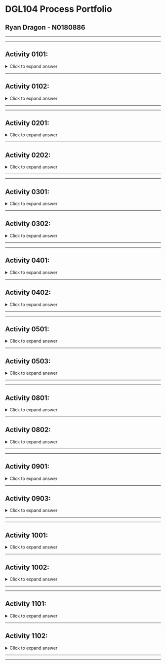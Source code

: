 # **DGL104 Process Portfolio**
## Ryan Dragon - N0180886
---
---
## **Activity 0101:**

<details>
<summary>Click to expand answer</summary>

During the first semester of my Web and Mobile Application Development Diploma program, I struggled to work out what loops to use in specific situations. After learning and experiencing multiple coding languages, I learned the difference between loops such as for, for-in, while, etc. Once I started to become more comfortable with the code, I was able to confidently browse W3Schools and past assignments if I ever had issues come up again. With this deeper understanding I was able to effectively find solutions to a wide array of issues I have encountered over the last year and a half.

</details>

---

## **Activity 0102:**

<details>
<summary>Click to expand answer</summary>

<details>
<summary>Example Code</summary>

```javascript
"use strict";

// Canvas references
const canvas = document.querySelector("canvas");
const ctx = canvas.getContext("2d");

// UI references
const restartButton = document.querySelector("#restart");
const undoButton = document.querySelector("#undo");
const colorSelectButtons = document.querySelectorAll(".color-select");

// Constants
const CELL_COLORS = {
    red: [255, 0, 0],
    blue: [0, 0, 255],
    white: [255, 255, 255],
};
const CELLS_PER_AXIS = 3;
const CELL_WIDTH = canvas.width / CELLS_PER_AXIS;
const CELL_HEIGHT = canvas.height / CELLS_PER_AXIS;

// Game objects
let replacementColor = CELL_COLORS.red;
let grids;

// Game Logic

function startGame(startingGrid = []) {
    if (startingGrid.length === 0) {
        startingGrid = initializeGrid();
    }
    initializeHistory(startingGrid);
    updateBoard();
    undoButton.disabled = true;
}

function initializeGrid() {
    const newGrid = [];
    for (let i = 0; i < CELLS_PER_AXIS * CELLS_PER_AXIS; i++) {
        newGrid.push(CELL_COLORS.white);
    }
    return newGrid;
}

function initializeHistory(startingGrid) {
    grids = [];
    grids.push(startingGrid);
}

function rollBackHistory() {
    if (grids.length > 0) {
        grids = grids.slice(0, grids.length - 1);
    }
    if (grids.length == 1) {
        undoButton.disabled = true;
    }
}

function renderCells(grid) {
    for (let i = 0; i < grid.length; i++) {
        ctx.fillStyle = `rgb(${grid[i][0]}, ${grid[i][1]}, ${grid[i][2]})`;
        ctx.fillRect(
            (i % CELLS_PER_AXIS) * CELL_WIDTH,
            Math.floor(i / CELLS_PER_AXIS) * CELL_HEIGHT,
            CELL_WIDTH,
            CELL_HEIGHT
        );
    }
}

function updateGridAt(mousePositionX, mousePositionY) {
    const gridCoordinates = convertCartesiansToGrid(
        mousePositionX,
        mousePositionY
    );
    const newGrid = grids[grids.length - 1].slice();
    squareFill(
        newGrid,
        gridCoordinates,
        newGrid[gridCoordinates.row * CELLS_PER_AXIS + gridCoordinates.column]
    );
    grids.push(newGrid);
    undoButton.disabled = false;
}

function squareFill(grid, gridCoordinate, colorToChange) {
    if (arraysAreEqual(colorToChange, replacementColor)) {
        return;
    } else {
        grid[
            gridCoordinate.row * CELLS_PER_AXIS + gridCoordinate.column
        ] = replacementColor;
    }
    return;
}

function renderLines() {
    ctx.beginPath();
    ctx.moveTo(200, 0);
    ctx.lineTo(200, 600);
    ctx.lineWidth = 5;
    ctx.stroke();
    ctx.beginPath();
    ctx.moveTo(400, 0);
    ctx.lineTo(400, 600);
    ctx.lineWidth = 5;
    ctx.stroke();
    ctx.beginPath();
    ctx.moveTo(0, 200);
    ctx.lineTo(600, 200);
    ctx.lineWidth = 5;
    ctx.stroke();
    ctx.beginPath();
    ctx.moveTo(0, 400);
    ctx.lineTo(600, 400);
    ctx.lineWidth = 5;
    ctx.stroke();
}

function restart() {
    startGame(grids[0]);
}

function updateBoard() {
    renderCells(grids[grids.length - 1]);
    renderLines();
}

// Event Listeners

canvas.addEventListener("mousedown", gridClickHandler);
function gridClickHandler(event) {
    updateGridAt(event.offsetX, event.offsetY);
    updateBoard();
}

restartButton.addEventListener("mousedown", restartClickHandler);
function restartClickHandler() {
    restart();
}

undoButton.addEventListener("mousedown", undoLastMove);
function undoLastMove() {
    rollBackHistory();
    updateBoard();
}

colorSelectButtons.forEach((button) => {
    button.addEventListener(
        "mousedown",
        () => (replacementColor = CELL_COLORS[button.name])
    );
});

// Helper Functions

// To convert canvas coordinates to grid coordinates
function convertCartesiansToGrid(xPos, yPos) {
    return {
        column: Math.floor(xPos / CELL_WIDTH),
        row: Math.floor(yPos / CELL_HEIGHT),
    };
}

// To compare two arrays
function arraysAreEqual(arr1, arr2) {
    if (arr1.length != arr2.length) {
        return false;
    } else {
        for (let i = 0; i < arr1.length; i++) {
            if (arr1[i] != arr2[i]) {
                return false;
            }
        }
        return true;
    }
}

//Start game
startGame();
```
</details>


### **3 Areas of Improvement:**
1. Comments aren't completely sufficient throughout the code. While there were comments, it would have been much more beneficial to explain each section of the code to further explain how it all works together.</br></br>
2. Loops located in rollBackHistory should be reformatted to a single if-esle loop, rather than two seperate if statements, this would be a much cleaner control flow.</br></br>
3. Indentation used to clean up some of the Functions/Arrays have irregular indentation. Many CONST elements and nested loops were not indented correctly, and correct indentation is absolutely essential when writing code.

</details>


---
---

## **Activity 0201:**
<details>
<summary>Click to expand answer</summary>

## **App Chosen:** *TikTok*
> The values inherent to TikTok helped me identify the target user base as those who are "Generation Z". Younger individuals have a high attachment to social media, and being able to post and share content with others has always been a great way to captivate a young audience. By entertaining, educating (in some ways), it earns people money, it informs, and it also serves as a distraction and is a way to pass time. All of those values make TikTok much more attractive.

</details>

---

## **Activity 0202:**
<details>
<summary>Click to expand answer</summary>

<details>
<summary>Example Code</summary>

```javascript
"use strict";

// Canvas references
const canvas = document.querySelector("canvas");
const ctx = canvas.getContext("2d");

// UI references
const restartButton = document.querySelector("#restart");
const undoButton = document.querySelector("#undo");
const colorSelectButtons = document.querySelectorAll(".color-select");

// Constants
const CELL_COLORS = {
    red: [255, 0, 0],
    blue: [0, 0, 255],
    white: [255, 255, 255],
};
const CELLS_PER_AXIS = 3;
const CELL_WIDTH = canvas.width / CELLS_PER_AXIS;
const CELL_HEIGHT = canvas.height / CELLS_PER_AXIS;

// Game objects
let replacementColor = CELL_COLORS.red;
let grids;

// Game Logic

function startGame(startingGrid = []) {
    if (startingGrid.length === 0) {
        startingGrid = initializeGrid();
    }
    initializeHistory(startingGrid);
    updateBoard();
    undoButton.disabled = true;
}

function initializeGrid() {
    const newGrid = [];
    for (let i = 0; i < CELLS_PER_AXIS * CELLS_PER_AXIS; i++) {
        newGrid.push(CELL_COLORS.white);
    }
    return newGrid;
}

function initializeHistory(startingGrid) {
    grids = [];
    grids.push(startingGrid);
}

function rollBackHistory() {
    if (grids.length > 0) {
        grids = grids.slice(0, grids.length - 1);
    }
    if (grids.length == 1) {
        undoButton.disabled = true;
    }
}

function renderCells(grid) {
    for (let i = 0; i < grid.length; i++) {
        ctx.fillStyle = `rgb(${grid[i][0]}, ${grid[i][1]}, ${grid[i][2]})`;
        ctx.fillRect(
            (i % CELLS_PER_AXIS) * CELL_WIDTH,
            Math.floor(i / CELLS_PER_AXIS) * CELL_HEIGHT,
            CELL_WIDTH,
            CELL_HEIGHT
        );
    }
}

function updateGridAt(mousePositionX, mousePositionY) {
    const gridCoordinates = convertCartesiansToGrid(
        mousePositionX,
        mousePositionY
    );
    const newGrid = grids[grids.length - 1].slice();
    squareFill(
        newGrid,
        gridCoordinates,
        newGrid[gridCoordinates.row * CELLS_PER_AXIS + gridCoordinates.column]
    );
    grids.push(newGrid);
    undoButton.disabled = false;
}

function squareFill(grid, gridCoordinate, colorToChange) {
    if (arraysAreEqual(colorToChange, replacementColor)) {
        return;
    } else {
        grid[
            gridCoordinate.row * CELLS_PER_AXIS + gridCoordinate.column
        ] = replacementColor;
    }
    return;
}

function renderLines() {
    ctx.beginPath();
    ctx.moveTo(200, 0);
    ctx.lineTo(200, 600);
    ctx.lineWidth = 5;
    ctx.stroke();
    ctx.beginPath();
    ctx.moveTo(400, 0);
    ctx.lineTo(400, 600);
    ctx.lineWidth = 5;
    ctx.stroke();
    ctx.beginPath();
    ctx.moveTo(0, 200);
    ctx.lineTo(600, 200);
    ctx.lineWidth = 5;
    ctx.stroke();
    ctx.beginPath();
    ctx.moveTo(0, 400);
    ctx.lineTo(600, 400);
    ctx.lineWidth = 5;
    ctx.stroke();
}

function restart() {
    startGame(grids[0]);
}

function updateBoard() {
    renderCells(grids[grids.length - 1]);
    renderLines();
}

// Event Listeners

canvas.addEventListener("mousedown", gridClickHandler);
function gridClickHandler(event) {
    updateGridAt(event.offsetX, event.offsetY);
    updateBoard();
}

restartButton.addEventListener("mousedown", restartClickHandler);
function restartClickHandler() {
    restart();
}

undoButton.addEventListener("mousedown", undoLastMove);
function undoLastMove() {
    rollBackHistory();
    updateBoard();
}

colorSelectButtons.forEach((button) => {
    button.addEventListener(
        "mousedown",
        () => (replacementColor = CELL_COLORS[button.name])
    );
});

// Helper Functions

// To convert canvas coordinates to grid coordinates
function convertCartesiansToGrid(xPos, yPos) {
    return {
        column: Math.floor(xPos / CELL_WIDTH),
        row: Math.floor(yPos / CELL_HEIGHT),
    };
}

// To compare two arrays
function arraysAreEqual(arr1, arr2) {
    if (arr1.length != arr2.length) {
        return false;
    } else {
        for (let i = 0; i < arr1.length; i++) {
            if (arr1[i] != arr2[i]) {
                return false;
            }
        }
        return true;
    }
}

//Start game
startGame();
```
</details>

> Some identifiers I would have changed would be the variable names used for the buttons. (restartButton, undoButton, colorSelectButtons). Rather than using camelCase for these, it would make more sense to me to start the variable name with "button_" followed by their specific use. This would make it easier to point to the button inside of a function by typing "button_" and seeing all the options I have created. camelCase is nice, but having the variable names saved as camelCase will not allow me to see if the value is a variable or a constant.

</details>

---
---

## **Activity 0301:**
<details>
<summary>Click to expand answer</summary>

## **App Chosen:** *Instagram*
### \**I do not have access to an android device, so I've opted to using the progressive web version vs. the iOS version.*\*

| Web Version  | iOS Version |
| --- | --- |
|![Web Version](https://github.com/n0180886/Process-Portfolio/blob/main/images/webApp.PNG?raw=true)|![iOS Version](https://github.com/n0180886/Process-Portfolio/blob/main/images/iOS.PNG?raw=true)|

## Differences:
- iOS utilizes space on the screen.
- webApp does not utilize dark mode through phone settings. I believe 
- webApp includes app name in header
- no need to have app downloaded and updates on webApp, latest updates will automatically be loaded when page loads.
- pages and content loaded much faster on native app.

</details>

---

## **Activity 0302:**
<details>
<summary>Click to expand answer</summary>

## **Developer Document chosen:** [Apple Developer Technologies](https://developer.apple.com/documentation/technologies)

> The section I decided to look at is the [Apple Pay on the Web](https://developer.apple.com/documentation/apple_pay_on_the_web) section. It was laid out very clearly, with lots of whitespace and it make each step of the process obvious to the reader. It provided insight into each aspect of implementing apple pay using a javascript-based API. Throughout the documentation, there are countless threads of information to thoroughly introduce you to different API's, concepts, and their functionality.

</details>

---
---

## **Activity 0401:**
<details>
<summary>Click to expand answer</summary>

## **Pattern Chosen:** [Bond Personal Security](https://pttrns.com/applications/763#8950)

> I believe this pattern is effective not only for its use of intelligence and also one-handed use. The most important functions on screen are in an easy to access part of the screen making it much easier for the user to manage and navigate.


</details>

---

## **Activity 0402:**
<details>
<summary>Click to expand answer</summary>

## **Pseudo Class Chosen:** *Split2*

### **Why?**

> because split1 relies on opening a file for reading, while split2 uses a given line. A main benefit of coding orthgonol is to produce code that promotes reuse. Using a given line vs. a file would be much easier to use in the future, and can be easilly reconfigurable and reengineered.

</details>

---
---

## **Activity 0501:**
<details>
<summary>Click to expand answer</summary>

**MVC:**
> Model, View, and Controller.
> - Model acts as a model for the data within the app.
> - View deals with what can be seen in the UI by a user.
> - Controller controls the interaction between the Model and the View. The view and the model have no direct connection to eachother, but they both connect to the controller.

**MVP:**
> Very similar to the MVC architecture, but the controller is replaced with the presenter. The presenter is responsible for changing the view, as the view very rarely calls on the presenter. 

**MVVM:**
> The MVVM (Model, View, View-Model) architecture is where data binding really holds strong. Data Binding is when UI components located in thje layout/view are binded to data sources within the model of the app. For example, if a slider present on the page is changed, not only would the model be updated, but if the data was displayed as a text on the view, that value would update as well.

</details>

---

## **Activity 0503:**
<details>
<summary>Click to expand answer</summary>

| Kata #1 | Kata #2 |
| --- | --- |
|![Kata #1](https://github.com/n0180886/Process-Portfolio/blob/main/images/Kata_1.JPG?raw=true)|![Kata #2](https://github.com/n0180886/Process-Portfolio/blob/main/images/Kata_1.JPG?raw=true)|

</details>

---
---

## **Activity 0801:**
<details>
<summary>Click to expand answer</summary>

> MVI is a uni-diurectional flow, example: View -> ViewModel -> Model -> View...

> MVI is Different than MVC as MVC has a high level of coupling between it's components, while MVI does not.

> All in all, each architechture has it's benefits. MVI would be best for scalability, MVC would be good for smaller projects as it requires less code, MVP would be much more reusable and easier to test, and MVVM is similar to MVP but without the coupling between the ViewModel and the View.

</details>

---

## **Activity 0802:**
<details>
<summary>Click to expand answer</summary>

## **App Chosen:** *Snapchat*
- The resources critical to the functionality of the Snapchat app in my opinion would be primarily disk space, while still requiring ample power, processing and sensor usage. 

- The sensors on the phone would be used to determine speed, height, temperature etc that are available to be shown on different 'filters' offered inside the app. 

- The app also keeps a local copy of all 'stories' and snapchats(when told) on the app, this can accumulate very fast meaning you would need ample storage.

</details>

---
---

## **Activity 0901:**
<details>
<summary>Click to expand answer</summary>

## **Apps Chosen:** *8Ball Pool* & *Domino's*
---
### **8Ball Pool:**
<p>
Use of notifications:
</p>

- Notifies user to use 'Loot Crate' system in the app, only after app is closed.
- Notifies user of friends active on game, again only after app is closed.
- Passage of time during loading screen shows the user a loading percentage, and a button that offers to play offline in the event that loading online data fails.

<p>
Offline Usage:
</p>

- Gives player two options: 1, play the game with a friend on the same device by passing the phone back and forth. 2, 

---

### **Domino's:**
<p>
Use of notifications:
</p>

- Passage of time is shown in the loading screen with a small loading icon, no show of percentage or time loading.
- Notifications are sent when new deals are presented, usually as a CTA to drive sales.
- Notifications are also sent when pizza order status has been updated.

<p>
Offline Usage:
</p>

- App is unable to be used offline.

</details>

---

## **Activity 0903:**
<details>
<summary>Click to expand answer</summary>

### **Which of the 4 steps have I used before?**
<p>I have used all of the steps before. Studying the data, hypothesizing, experimenting, and repeating those 3 steps.</p>

### **Is there one step that you feel you've done particularly well?**
> I believe I am strongest with experimenting. When something doesn't work as I intended, I tend to try multiple different things before I proceed. Finding different ways to achieve the same outcome is very rewarding, sometimes you can find much more efficient methods.

### **Is there one step that you feel you could improve on?**
> Hypothesizing. I have problems with this because I cannot visualize it in my mind on how it could work exactly, without writing the code down. Having the code in front of me and testing different methods is the only way I can bug-fix.

### **Might there be situations where this four step process won't work?**
> In the event there are no code errors, compiles correctly, but still doesn't work, I don't think this method would work as intended. When there is absolutely no clue where the error exists, you would not be able to hypothesize the answer, and you would not know where to start experimenting with the code.

</details>

---
---

## **Activity 1001:**
<details>
<summary>Click to expand answer</summary>

<p>I've found myself programming by coincidence a few times throughout my schooling. During some projects/assignments I would go through various commands or functions not really knowing what the outcome would be. Once it worked as intended, I wouldn't think twice about why it worked. After reading how to program deliberately, I find that always being aware of what I'm doing ultimately helped me learn.</p>

</details>

---

## **Activity 1002:**
<details>
<summary>Click to expand answer</summary>

<p>Assertions would have helped me in many situations. Situations where an integer/double produced was incorrect but would carry on and eventually give me a false response, it would have been nice to know what that value was without having to debug and figure it out as the code progresses. </p>

</details>

---
---

## **Activity 1101:**
<details>
<summary>Click to expand answer</summary>



</details>

---

## **Activity 1102:**
<details>
<summary>Click to expand answer</summary>



</details>

---
---